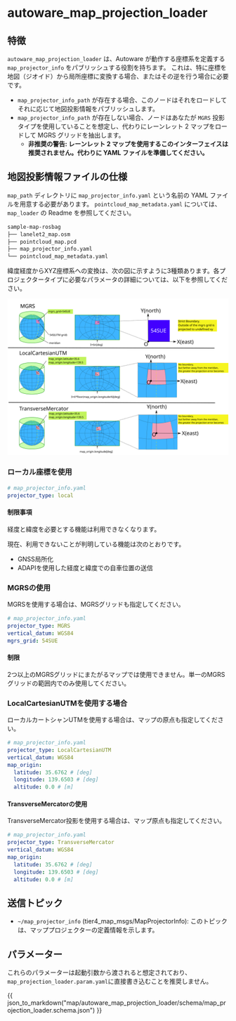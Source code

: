 # autoware_map_projection_loader

## 特徴

`autoware_map_projection_loader` は、Autoware が動作する座標系を定義する `map_projector_info` をパブリッシュする役割を持ちます。
これは、特に座標を地図（ジオイド）から局所座標に変換する場合、またはその逆を行う場合に必要です。

- `map_projector_info_path` が存在する場合、このノードはそれをロードしてそれに応じて地図投影情報をパブリッシュします。
- `map_projector_info_path` が存在しない場合、ノードはあなたが `MGRS` 投影タイプを使用していることを想定し、代わりにレーンレット 2 マップをロードして MGRS グリッドを抽出します。
  - **非推奨の警告: レーンレット 2 マップを使用するこのインターフェイスは推奨されません。代わりに YAML ファイルを準備してください。**

## 地図投影情報ファイルの仕様

`map_path` ディレクトリに `map_projector_info.yaml` という名前の YAML ファイルを用意する必要があります。 `pointcloud_map_metadata.yaml` については、`map_loader` の Readme を参照してください。


```bash
sample-map-rosbag
├── lanelet2_map.osm
├── pointcloud_map.pcd
├── map_projector_info.yaml
└── pointcloud_map_metadata.yaml
```

緯度経度からXYZ座標系への変換は、次の図に示すように3種類あります。各プロジェクタータイプに必要なパラメータの詳細については、以下を参照してください。

![node_diagram](docs/map_projector_type.svg)

### ローカル座標を使用



```yaml
# map_projector_info.yaml
projector_type: local
```

#### 制限事項

経度と緯度を必要とする機能は利用できなくなります。

現在、利用できないことが判明している機能は次のとおりです。

- GNSS局所化
- ADAPIを使用した経度と緯度での自車位置の送信

### MGRSの使用

MGRSを使用する場合は、MGRSグリッドも指定してください。


```yaml
# map_projector_info.yaml
projector_type: MGRS
vertical_datum: WGS84
mgrs_grid: 54SUE
```

#### 制限

2つ以上のMGRSグリッドにまたがるマップでは使用できません。単一のMGRSグリッドの範囲内でのみ使用してください。

### LocalCartesianUTMを使用する場合

ローカルカートシャンUTMを使用する場合は、マップの原点も指定してください。


```yaml
# map_projector_info.yaml
projector_type: LocalCartesianUTM
vertical_datum: WGS84
map_origin:
  latitude: 35.6762 # [deg]
  longitude: 139.6503 # [deg]
  altitude: 0.0 # [m]
```

#### TransverseMercatorの使用

TransverseMercator投影を使用する場合は、マップ原点も指定してください。


```yaml
# map_projector_info.yaml
projector_type: TransverseMercator
vertical_datum: WGS84
map_origin:
  latitude: 35.6762 # [deg]
  longitude: 139.6503 # [deg]
  altitude: 0.0 # [m]
```

## 送信トピック

- `~/map_projector_info` (tier4\_map\_msgs/MapProjectorInfo): このトピックは、マッププロジェクターの定義情報を示します。

## パラメーター

これらのパラメーターは起動引数から渡されると想定されており、`map_projection_loader.param.yaml`に直接書き込むことを推奨しません。

{{ json_to_markdown("map/autoware_map_projection_loader/schema/map_projection_loader.schema.json") }}

